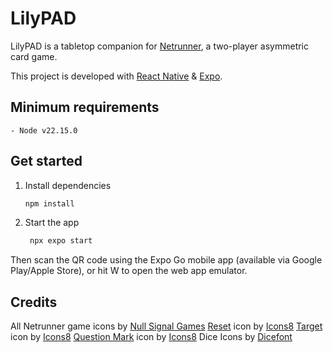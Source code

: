 # LilyPAD

LilyPAD is a tabletop companion for [Netrunner](https://nullsignal.games/about/netrunner/), a two-player asymmetric card game.

This project is developed with [React Native](https://reactnative.dev/) & [Expo](https://expo.dev).

## Minimum requirements

```
- Node v22.15.0
```

## Get started

1. Install dependencies

   ```bash
   npm install
   ```

2. Start the app

   ```bash
    npx expo start
   ```

Then scan the QR code using the Expo Go mobile app (available via Google Play/Apple Store), or hit W to open the web app emulator.

## Credits

All Netrunner game icons by [Null Signal Games](https://nullsignal.games)
<a target="_blank" href="https://icons8.com/icon/82732/restart">Reset</a> icon by <a target="_blank" href="https://icons8.com">Icons8</a>
<a target="_blank" href="https://icons8.com/icon/87433/target">Target</a> icon by <a target="_blank" href="https://icons8.com">Icons8</a>
<a target="_blank" href="https://icons8.com/icon/86026/question-mark">Question Mark</a> icon by <a target="_blank" href="https://icons8.com">Icons8</a>
Dice Icons by <a href='https://dicefont.com/'>Dicefont</a>
